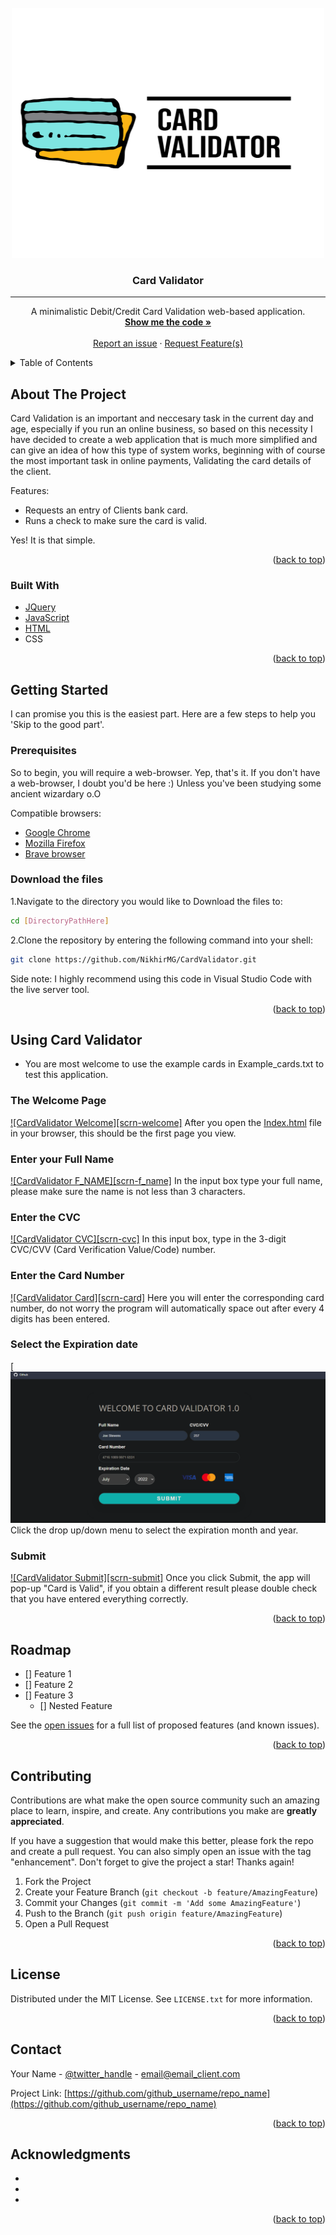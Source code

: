 <div id="top"></div>
<div align="center">
  
 <!-- PROJECT LOGO -->
  <br />
  <a href="https://github.com/NikhirMG/CardValidator">
    <img src="CardValidator/assets/images/CValidLogo.png" alt="Logo" width="500" height="400">
  </a>
  
  <h3 align="center">Card Validator</h3>
  
  <hr>
  
  <p align="center">
    A minimalistic Debit/Credit Card Validation web-based application.
    <br />
    <a href="https://github.com/NikhirMG/CardValidator/tree/main/CardValidator"><strong>Show me the code »</strong></a>
    <br />
    <br />
    <a href="https://github.com/NikhirMG/CardValidator/issues">Report an issue</a>
    ·
    <a href="https://github.com/NikhirMG/CardValidator/issues">Request Feature(s)</a>
  </p>
</div>


<!-- TABLE OF CONTENTS -->
<details>
  <summary>Table of Contents</summary>
  <ol>
    <li>
      <a href="#about-the-project">About The Project</a>
      <ul>
        <li><a href="#built-with">Built With</a></li>
      </ul>
    </li>
    <li>
      <a href="#getting-started">Getting Started</a>
      <ul>
        <li><a href="#prerequisites">Prerequisites</a></li>
        <li><a href="#installation">Installation</a></li>
      </ul>
    </li>
    <li><a href="#usage">Usage</a></li>
    <li><a href="#roadmap">Roadmap</a></li>
    <li><a href="#contributing">Contributing</a></li>
    <li><a href="#license">License</a></li>
    <li><a href="#contact">Contact</a></li>
    <li><a href="#acknowledgments">Acknowledgments</a></li>
  </ol>
</details>



<!-- ABOUT THE PROJECT -->
## About The Project

Card Validation is an important and neccesary task in the current day and age, especially if you run an online business, so based on this necessity I have decided to create a web application that is much more simplified and can give an idea of how this type of system works, beginning with of course the most important task in online payments, Validating the card details of the client.

Features:

* Requests an entry of Clients bank card.
* Runs a check to make sure the card is valid.

Yes! It is that simple.

<p align="right">(<a href="#top">back to top</a>)</p>

### Built With

* [JQuery](https://jquery.com)
* [JavaScript](https://www.javascript.com)
* [HTML](https://developer.mozilla.org/en-US/docs/Glossary/HTML5)
* CSS

<p align="right">(<a href="#top">back to top</a>)</p>



<!-- GETTING STARTED -->
## Getting Started

I can promise you this is the easiest part. Here are a few steps to help you 'Skip to the good part'.

### Prerequisites

So to begin, you will require a web-browser. Yep, that's it.
If you don't have a web-browser, I doubt you'd be here :) Unless you've been studying some ancient wizardary o.O

Compatible browsers:
* [Google Chrome](https://www.google.com/chrome/)
* [Mozilla Firefox](https://www.mozilla.org/en-US/firefox/new/)
* [Brave browser](https://brave.com/)

### Download the files

1.Navigate to the directory you would like to Download the files to:
  ```sh
  cd [DirectoryPathHere]
  ```
2.Clone the repository by entering the following command into your shell:
  ```sh
  git clone https://github.com/NikhirMG/CardValidator.git
  ```
Side note: I highly recommend using this code in Visual Studio Code with the live server tool.

<p align="right">(<a href="#top">back to top</a>)</p>




<!-- USAGE EXAMPLES -->
## Using Card Validator

* You are most welcome to use the example cards in Example_cards.txt to test this application.

### The Welcome Page
[![CardValidator Welcome][scrn-welcome]](https://github.com/NikhirMG/CardValidator/blob/main/CardValidator/screenshots/CValid1.png)
After you open the [Index.html](https://github.com/NikhirMG/CardValidator/blob/main/CardValidator/Index.html) file in your browser, this should be the first page you view.

### Enter your Full Name
[![CardValidator F_NAME][scrn-f_name]](https://github.com/NikhirMG/CardValidator/blob/main/CardValidator/screenshots/Cvalid2.png)
In the input box type your full name, please make sure the name is not less than 3 characters.

### Enter the CVC
[![CardValidator CVC][scrn-cvc]](https://github.com/NikhirMG/CardValidator/blob/main/CardValidator/screenshots/CValid3.png)
In this input box, type in the 3-digit CVC/CVV (Card Verification Value/Code) number.

### Enter the Card Number
[![CardValidator Card][scrn-card]](https://github.com/NikhirMG/CardValidator/blob/main/CardValidator/screenshots/CValid4.png)
Here you will enter the corresponding card number, do not worry the program will automatically space out after every 4 digits has been entered.

### Select the Expiration date
[![CardValidator EXP[scrn-exp]](https://github.com/NikhirMG/CardValidator/blob/main/CardValidator/screenshots/CValid5.png)
Click the drop up/down menu to select the expiration month and year.

### Submit
[![CardValidator Submit][scrn-submit]](https://github.com/NikhirMG/CardValidator/blob/main/CardValidator/screenshots/CValid6.png)
Once you click Submit, the app will pop-up "Card is Valid", if you obtain a different result please double check that you have entered everything correctly.



<p align="right">(<a href="#top">back to top</a>)</p>



<!-- ROADMAP -->
## Roadmap

- [] Feature 1
- [] Feature 2
- [] Feature 3
    - [] Nested Feature

See the [open issues](https://github.com/github_username/repo_name/issues) for a full list of proposed features (and known issues).

<p align="right">(<a href="#top">back to top</a>)</p>



<!-- CONTRIBUTING -->
## Contributing

Contributions are what make the open source community such an amazing place to learn, inspire, and create. Any contributions you make are **greatly appreciated**.

If you have a suggestion that would make this better, please fork the repo and create a pull request. You can also simply open an issue with the tag "enhancement".
Don't forget to give the project a star! Thanks again!

1. Fork the Project
2. Create your Feature Branch (`git checkout -b feature/AmazingFeature`)
3. Commit your Changes (`git commit -m 'Add some AmazingFeature'`)
4. Push to the Branch (`git push origin feature/AmazingFeature`)
5. Open a Pull Request

<p align="right">(<a href="#top">back to top</a>)</p>



<!-- LICENSE -->
## License

Distributed under the MIT License. See `LICENSE.txt` for more information.

<p align="right">(<a href="#top">back to top</a>)</p>



<!-- CONTACT -->
## Contact

Your Name - [@twitter_handle](https://twitter.com/twitter_handle) - email@email_client.com

Project Link: [https://github.com/github_username/repo_name](https://github.com/github_username/repo_name)

<p align="right">(<a href="#top">back to top</a>)</p>



<!-- ACKNOWLEDGMENTS -->
## Acknowledgments

* []()
* []()
* []()

<p align="right">(<a href="#top">back to top</a>)</p>



<!-- MARKDOWN LINKS & IMAGES -->
<!-- https://www.markdownguide.org/basic-syntax/#reference-style-links -->
[contributors-shield]: https://img.shields.io/github/contributors/github_username/repo_name.svg?style=for-the-badge
[contributors-url]: https://github.com/github_username/repo_name/graphs/contributors
[forks-shield]: https://img.shields.io/github/forks/github_username/repo_name.svg?style=for-the-badge
[forks-url]: https://github.com/github_username/repo_name/network/members
[stars-shield]: https://img.shields.io/github/stars/github_username/repo_name.svg?style=for-the-badge
[stars-url]: https://github.com/github_username/repo_name/stargazers
[issues-shield]: https://img.shields.io/github/issues/github_username/repo_name.svg?style=for-the-badge
[issues-url]: https://github.com/github_username/repo_name/issues
[license-shield]: https://img.shields.io/github/license/github_username/repo_name.svg?style=for-the-badge
[license-url]: https://github.com/github_username/repo_name/blob/master/LICENSE.txt
[linkedin-shield]: https://img.shields.io/badge/-LinkedIn-black.svg?style=for-the-badge&logo=linkedin&colorB=555
[linkedin-url]: https://linkedin.com/in/linkedin_username
[product-screenshot]: images/screenshot.png
